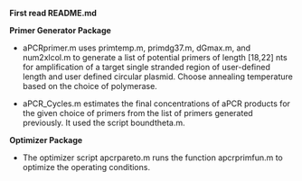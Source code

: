 **First read README.md**

**Primer Generator Package**

* aPCRprimer.m uses primtemp.m, primdg37.m, dGmax.m, and num2xlcol.m to generate a list of potential primers of length [18,22] nts for amplification of a target single stranded region of user-defined length and user defined circular plasmid. Choose annealing temperature based on the choice of polymerase.

* aPCR_Cycles.m estimates the final concentrations of aPCR products for the given choice of primers from the list of primers generated previously. It used the script boundtheta.m.

**Optimizer Package**

* The optimizer script apcrpareto.m runs the function apcrprimfun.m to optimize the operating conditions.
